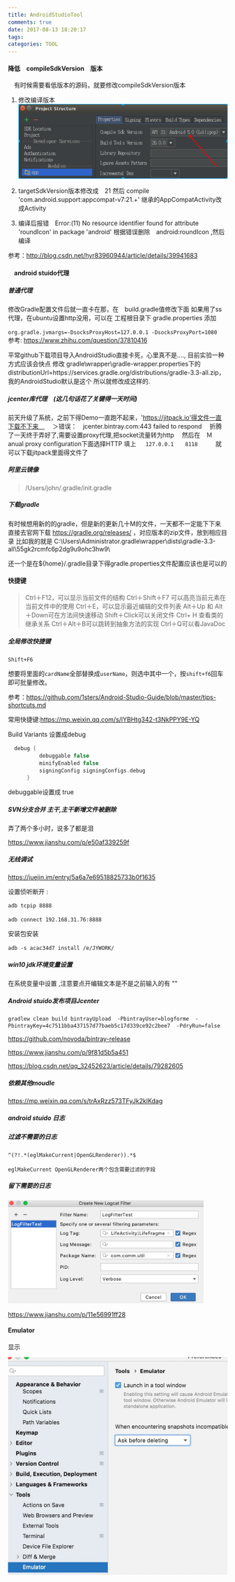 ```yaml
---
title: AndroidStudioTool
comments: true
date: 2017-08-13 18:20:17
tags:
categories: TOOL
---
```




#### 降低　compileSdkVersion　版本
 　有时候需要看低版本的源码，就要修改compileSdkVersion版本

1. 修改编译版本
   ![](AndroidStudioTool/DeepinScrot_compile.png)
2. targetSdkVersion版本修改成　21   然后   compile 'com.android.support:appcompat-v7:21.+' 继承的AppCompatActivity改成Activity

3. 编译后报错　Error:(11) No resource identifier found for attribute 'roundIcon' in package 'android'
    根据错误删除　android:roundIcon ,然后编译

  参考：http://blog.csdn.net/hyr83960944/article/details/39941683


#### 　android stuido代理

##### 普通代理
修改Gradle配置文件后就一直卡在那，在　build.gradle值修改下面
如果用了ss代理，在ubuntu设置http没用，可以在 工程根目录下 gradle.properties  添加

`org.gradle.jvmargs=-DsocksProxyHost=127.0.0.1 -DsocksProxyPort=1080
`
参考: https://www.zhihu.com/question/37810416

平常github下载项目导入AndroidStudio直接卡死，心里真不是...., 目前实验一种方式应该会快点
修改 gradle\wrapper\gradle-wrapper.properties下的 distributionUrl=https\://services.gradle.org/distributions/gradle-3.3-all.zip， 我的AndroidStudio默认是这个 所以就修改成这样的.

#####  jcenter库代理　(这几句话花了关键得一天时间)

前天升级了系统，之前下得Demo一直跑不起来，'https://jitpack.io'得文件一直下载不下来　
　＞错误：　jcenter.bintray.com:443 failed to respond
　折腾了一天终于弄好了,需要设置proxy代理,把socket流量转为http
　然后在　Ｍanual proxy configuration下面选择HTTP 填上
　 ` 127.0.0.1 　 8118
　 `
　 就可以下载jitpack里面得文件了



##### 阿里云镜像

> /Users/john/.gradle/init.gradle




##### 下载gradle

  有时候想用新的的gradle，但是新的更新几十M的文件，一天都不一定能下下来
   直接去官网下载 https://gradle.org/releases/  ，对应版本的zip文件，放到相应目录
  比如我的就是 C:\Users\Administrator\.gradle\wrapper\dists\gradle-3.3-all\55gk2rcmfc6p2dg9u9ohc3hw9\

还一个是在${home}/.gradle目录下得gradle.properties文件配置应该也是可以的




#### 快捷键

>Ctrl＋F12，可以显示当前文件的结构
> Ctrl＋Shift＋F7 可以高亮当前元素在当前文件中的使用 
> Ctrl＋E，可以显示最近编辑的文件列表
>  Alt＋Up 和 Alt＋Down可在方法间快速移动
>  Shift＋Click可以关闭文件
>  Ctrl+ H 查看类的继承关系
>  Ctrl＋Alt＋B可以跳转到抽象方法的实现
>  Ctrl＋Q可以看JavaDoc



##### 全局修改快捷键

`Shift+F6`

想要将里面的`cardName`全部替换成`userName`，则选中其中一个，按`shift+f6`回车即可批量修改。

参考：https://github.com/1sters/Android-Studio-Guide/blob/master/tips-shortcuts.md

常用快捷键:https://mp.weixin.qq.com/s/lYBHtg342-t3NkPPY9E-YQ





Build Variants 设置成debug

```groovy
  debug {
          debuggable false
          minifyEnabled false
          signingConfig signingConfigs.debug
      }
```



debuggable设置成 true



#####  SVN分支合并 主干,主干新增文件被删除

弄了两个多小时，说多了都是泪

https://www.jianshu.com/p/e50af339259f



##### 无线调试

<https://juejin.im/entry/5a6a7e69518825733b0f1635>

设置侦听断开 :

```
adb tcpip 8888

adb connect 192.168.31.76:8888
```

安装包安装

`adb -s acac34d7 install /e/JYWORK/`

##### win10 jdk环境变量设置

在系统变量中设置 ,注意要点开编辑文本是不是之前输入的有 ""



##### Android stuido发布项目Jcenter

```
gradlew clean build bintrayUpload  -PbintrayUser=blogforme  -PbintrayKey=4c7511bba437157d77baeb5c17d339ce92c2bee7  -PdryRun=false

```

https://github.com/novoda/bintray-release

https://www.jianshu.com/p/9f81d5b5a451

https://blog.csdn.net/qq_32452623/article/details/79282605



##### 依赖其他moudle

https://mp.weixin.qq.com/s/trAxRzz573TFyJk2klKdag



##### android stuido 日志

##### 过滤不需要的日志

```
^(?!.*(eglMakeCurrent|OpenGLRenderer)).*$

eglMakeCurrent OpenGLRenderer两个包含需要过滤的字段
```

##### 留下需要的日志

<img src="AndroidStudioTool/Screen Shot 2021-02-06 at 11.57.50 AM.png" style="zoom: 80%;" />

https://www.jianshu.com/p/11e56991ff28



#### Emulator

显示

![20220610144253](AndroidStudioTool/20220610144253.jpg)